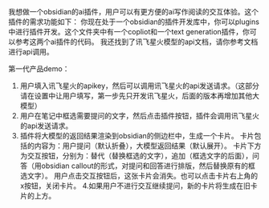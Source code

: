 我想做一个obsidian的ai插件，用户可以有更方便的ai写作阅读的交互体验。这个插件的需求功能如下：
你现在处于一个obsidian的插件开发库中，你可以plugins中进行插件开发。这个文件夹中有一个copliot和一个text generation插件，你可以参考这两个ai插件的代码。
我还找到了讯飞星火模型的api文档，请你参考文档进行api调用。

第一代产品demo：
1. 用户填入讯飞星火的apikey，然后可以调用讯飞星火的api发送请求。（这部分请在设置中让用户填写，第一步先只开发讯飞星火，后面的版本再增加其他大模型）
2. 用户在笔记中框选需要提问的文字，然后点击插件按钮，插件会调用讯飞星火的api发送请求。
3. 插件将大模型的返回结果渲染到obsidian的侧边栏中，生成一个卡片。
卡片包括的内容为：用户提问（默认折叠），大模型返回结果（默认展开）。
卡片下方为交互按钮，分别为：替代（替换框选的文字），追加（框选文字的后面），问答（用obsidian callout的形式，对提问和回答进行排版，然后替换原有的框选文字）。
用户点击交互按钮后，这张卡片会消失。也可以点击卡片右上角的x按钮，关闭卡片。
4.如果用户不进行交互继续提问，新的卡片将生成在旧卡片的上方。



